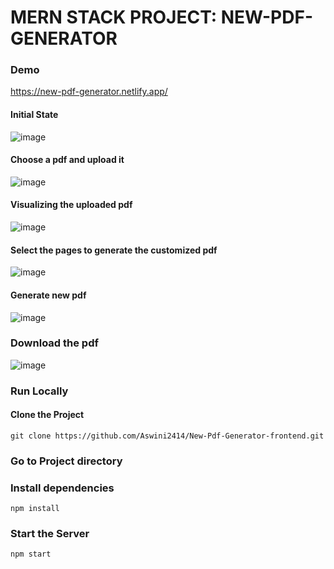 # MERN STACK PROJECT: NEW-PDF-GENERATOR

### Demo
https://new-pdf-generator.netlify.app/

#### Initial State
![image](https://github.com/Aswini2414/New-Pdf-Generator-frontend/assets/100773503/382371fa-37f4-4858-9a63-20fbd0984a30)

#### Choose a pdf and upload it
![image](https://github.com/Aswini2414/New-Pdf-Generator-frontend/assets/100773503/df08df05-256c-4230-8cf1-4a66c3a1e403)

#### Visualizing the uploaded pdf
![image](https://github.com/Aswini2414/New-Pdf-Generator-frontend/assets/100773503/00e47b3c-e153-4d2f-bfdc-e80a0d211bfa)

#### Select the pages to generate the customized pdf
![image](https://github.com/Aswini2414/New-Pdf-Generator-frontend/assets/100773503/3ca7b1e1-3441-4e11-b9c8-9a17f989dfeb)

#### Generate new pdf
![image](https://github.com/Aswini2414/New-Pdf-Generator-frontend/assets/100773503/2c97bc9e-0085-4f34-9ce9-219ea76fce42)

### Download the pdf
![image](https://github.com/Aswini2414/New-Pdf-Generator-frontend/assets/100773503/bebb796a-3dd2-43c1-9996-a384a22eadaa)

### Run Locally

#### Clone the Project

```
git clone https://github.com/Aswini2414/New-Pdf-Generator-frontend.git
```

### Go to Project directory
### Install dependencies

```
npm install
```
### Start the Server
```
npm start
```





